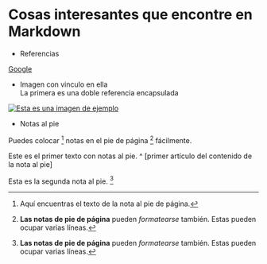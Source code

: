 # Cosas interesantes que encontre en Markdown
- Referencias

[Google][nombre de tu referencia]

[nombre de tu referencia]: http:www.google.com

- Imagen con vinculo en ella  
La primera es una doble referencia encapsulada
  

[![Esta es una imagen de ejemplo](https://i.blogs.es/e1feab/google-fotos/450_1000.jpg)](https://www.google.com "xd")

- Notas al pie

Puedes colocar [^1] notas en el pie de página [^2] fácilmente.  

Este es el primer texto con notas al pie. ^ [primer artículo del contenido de la nota al pie]

[^ 1]: Aquí encuentras el texto de la nota al pie de página.  

[^ 2]: **Las notas de pie de página** pueden *formatearse* también.
Estas pueden ocupar varias líneas.

Esta es la segunda nota al pie. [^ 2]

[^ 2]: Contenido de la nota a pie de página Artículo 2
 
